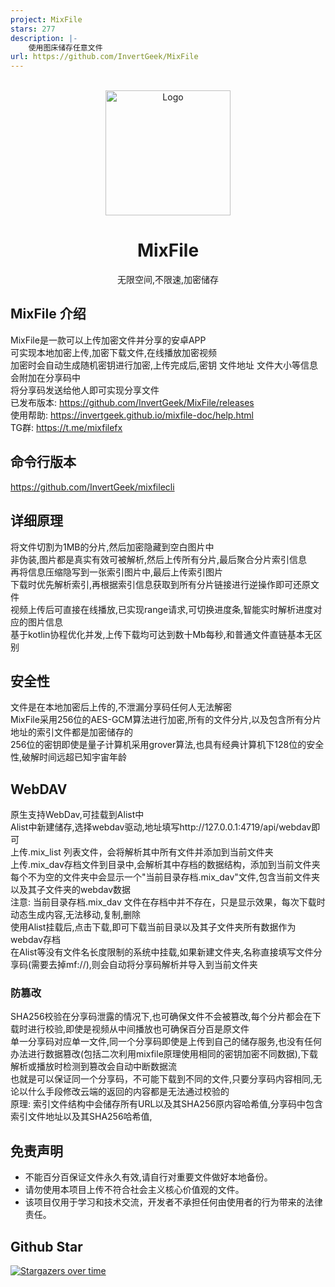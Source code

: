 ```yaml
---
project: MixFile
stars: 277
description: |-
    使用图床储存任意文件
url: https://github.com/InvertGeek/MixFile
---
```





<!-- PROJECT LOGO -->
<br />
<div align="center">
  <a href="https://github.com/InvertGeek/MixFile">
    <img src="https://invertgeek.github.io/mixfile-doc/logo.png" alt="Logo" width="200" height="200">
  </a>
  <h1 align="center">MixFile</h1>
  <p align="center">
    无限空间,不限速,加密储存
  </p>
</div>

## MixFile 介绍
MixFile是一款可以上传加密文件并分享的安卓APP \
可实现本地加密上传,加密下载文件,在线播放加密视频 \
加密时会自动生成随机密钥进行加密,上传完成后,密钥 文件地址 文件大小等信息会附加在分享码中 \
将分享码发送给他人即可实现分享文件 \
已发布版本: https://github.com/InvertGeek/MixFile/releases \
使用帮助: https://invertgeek.github.io/mixfile-doc/help.html \
TG群: https://t.me/mixfilefx

## 命令行版本
https://github.com/InvertGeek/mixfilecli

## 详细原理
将文件切割为1MB的分片,然后加密隐藏到空白图片中 \
非伪装,图片都是真实有效可被解析,然后上传所有分片,最后聚合分片索引信息 \
再将信息压缩隐写到一张索引图片中,最后上传索引图片 \
下载时优先解析索引,再根据索引信息获取到所有分片链接进行逆操作即可还原文件 \
视频上传后可直接在线播放,已实现range请求,可切换进度条,智能实时解析进度对应的图片信息 \
基于kotlin协程优化并发,上传下载均可达到数十Mb每秒,和普通文件直链基本无区别

## 安全性
文件是在本地加密后上传的,不泄漏分享码任何人无法解密 \
MixFile采用256位的AES-GCM算法进行加密,所有的文件分片,以及包含所有分片地址的索引文件都是加密储存的 \
256位的密钥即使是量子计算机采用grover算法,也具有经典计算机下128位的安全性,破解时间远超已知宇宙年龄

## WebDAV
原生支持WebDav,可挂载到Alist中 \
Alist中新建储存,选择webdav驱动,地址填写http://127.0.0.1:4719/api/webdav即可 \
上传.mix_list 列表文件，会将解析其中所有文件并添加到当前文件夹 \
上传.mix_dav存档文件到目录中,会解析其中存档的数据结构，添加到当前文件夹 \
每个不为空的文件夹中会显示一个"当前目录存档.mix_dav"文件,包含当前文件夹以及其子文件夹的webdav数据 \
注意: 当前目录存档.mix_dav 文件在存档中并不存在，只是显示效果，每次下载时动态生成内容,无法移动,复制,删除 \
使用Alist挂载后,点击下载,即可下载当前目录以及其子文件夹所有数据作为webdav存档 \
在Alist等没有文件名长度限制的系统中挂载,如果新建文件夹,名称直接填写文件分享码(需要去掉mf://),则会自动将分享码解析并导入到当前文件夹

### 防篡改
SHA256校验在分享码泄露的情况下,也可确保文件不会被篡改,每个分片都会在下载时进行校验,即使是视频从中间播放也可确保百分百是原文件  \
单一分享码对应单一文件,同一个分享码即使是上传到自己的储存服务,也没有任何办法进行数据篡改(包括二次利用mixfile原理使用相同的密钥加密不同数据),下载解析或播放时检测到篡改会自动中断数据流 \
也就是可以保证同一个分享码，不可能下载到不同的文件,只要分享码内容相同,无论以什么手段修改云端的返回的内容都是无法通过校验的 \
原理: 索引文件结构中会储存所有URL以及其SHA256原内容哈希值,分享码中包含索引文件地址以及其SHA256哈希值,


## 免责声明

+   不能百分百保证文件永久有效,请自行对重要文件做好本地备份。
+   请勿使用本项目上传不符合社会主义核心价值观的文件。
+   该项目仅用于学习和技术交流，开发者不承担任何由使用者的行为带来的法律责任。

## Github Star
[![Stargazers over time](https://starchart.cc/InvertGeek/MixFile.svg?variant=adaptive)](https://starchart.cc/InvertGeek/MixFile)
